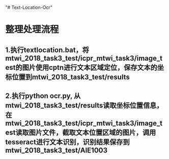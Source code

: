 "# Text-Location-Ocr" 

# 整理处理流程
## 1.执行textlocation.bat，将mtwi_2018_task3_test/icpr_mtwi_task3/image_test的图片使用cptn进行文本区域定位，保存文本的坐标位置到mtwi_2018_task3_test/results
## 2.执行python ocr.py, 从mtwi_2018_task3_test/results读取坐标位置信息，在mtwi_2018_task3_test/icpr_mtwi_task3/image_test读取图片文件，截取文本位置区域的图片，调用tesseract进行文本识别，识别结果保存到mtwi_2018_task3_test/AIE1003
